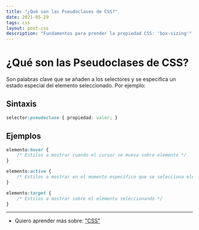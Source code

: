```yaml
---
title: "¿Qué son las Pseudoclases de CSS?"
date: 2021-05-29
tags: css
layout: post-css
description: "Fundamentos para prender la propiedad CSS: 'box-sizing'"
---
```


# ¿Qué son las Pseudoclases de CSS?

Son palabras clave que se añaden a los selectores y se especifica un estado especial del elemento seleccionado. Por ejemplo:

## Sintaxis

```css
selector:pseudoclase { propiedad: valor; }
```

## Ejemplos

```css
elemento:hover {
	/* Estilos a mostrar cuando el cursor se mueva sobre elemento */
}
```

```css
elemento:active {
	/* Estilos a mostrar en el momento específico que se selecciona elemento */
}
```

```css
elemento:target {
	/* Estilos a mostrar sobre el elemento seleccionando */
}
```


***

- Quiero aprender más sobre: ["CSS"](../00/css)
